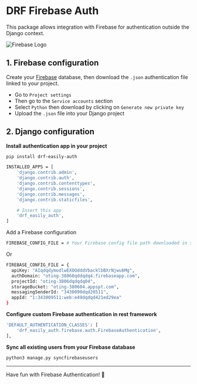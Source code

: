 # DRF Firebase Auth

This package allows integration with Firebase for authentication outside the Django context.

![Firebase Logo](https://miro.medium.com/max/300/1*R4c8lHBHuH5qyqOtZb3h-w.png)

## 1. Firebase configuration

Create your [Firebase](https://console.firebase.google.com/) database, then download the `.json` authentication file linked to your project.

- Go to `Project settings`
- Then go to the `Service accounts` section
- Select `Python` then download by clicking on `Generate new private key`
- Upload the `.json` file into your Django project

## 2. Django configuration

**Install authentication app in your project**

```bash
pip install drf-easily-auth
```

```bash
INSTALLED_APPS = [
    'django.contrib.admin',
    'django.contrib.auth',
    'django.contrib.contenttypes',
    'django.contrib.sessions',
    'django.contrib.messages',
    'django.contrib.staticfiles',

    # Insert this app
    'drf_easily_auth',
]
```

Add a Firebase configuration

```bash
FIREBASE_CONFIG_FILE = # Your Firebase config file path downloaded in step 1
```

Or

```bash
FIREBASE_CONFIG_FILE = {
  apiKey: "AIqdqdymodlwEXOOdddVbacklbBXrNjwu6Mg",
  authDomain: "oting-38060qddqdq4.firebaseapp.com",
  projectId: "oting-3806dqdqdq04",
  storageBucket: "oting-380604.appspt.com",
  messagingSenderId: "3430090dqd20511",
  appId: "1:343009511:web:e49dqdqd421ed29ea"
}
```


**Configure custom Firebase authentication in rest framework**

```bash
'DEFAULT_AUTHENTICATION_CLASSES': [
    'drf_easily_auth.firebase.auth.FirebaseAuthentication',
],
```

**Sync all existing users from your Firebase database**

```bash
python3 manage.py syncfirebaseusers
```

---

Have fun with Firebase Authentication! 🚀
